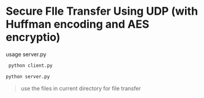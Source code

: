 # Secure FIle Transfer Using UDP (with Huffman encoding and AES encryptio)

usage server.py

```bash
 python client.py
```

```bash
python server.py
```

> use the files in current directory for file transfer

